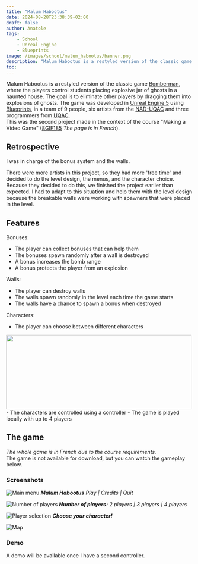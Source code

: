 ```yaml
---
title: "Malum Habootus"
date: 2024-08-28T23:38:39+02:00
draft: false
author: Anatole
tags:
    - School
    - Unreal Engine
    - Blueprints
image: /images/school/malum_habootus/banner.png
description: "Malum Habootus is a restyled version of the classic game Bomberman, where the players control students placing explosive jar of ghosts in a haunted house."
toc:
---
```


Malum Habootus is a restyled version of the classic game [Bomberman](https://en.wikipedia.org/wiki/Bomberman), where the players control students placing explosive jar of ghosts in a haunted house. The goal is to eliminate other players by dragging them into explosions of ghosts. The game was developed in [Unreal Engine 5](https://www.unrealengine.com/unreal-engine-5) using [Blueprints](https://dev.epicgames.com/documentation/unreal-engine/blueprints-visual-scripting-in-unreal-engine), in a team of 9 people, six artists from the [NAD-UQAC](https://www.nad.ca/) and three programmers from [UQAC](https://www.uqac.ca). <br>
This was the second project made in the context of the course "Making a Video Game" ([8GIF185](https://programmes.uqac.ca/8GIF185) *The page is in French*).

## Retrospective
I was in charge of the bonus system and the walls.

There were more artists in this project, so they had more 'free time' and decided to do the level design, the menus, and the character choice. Because they decided to do this, we finished the project earlier than expected. I had to adapt to this situation and help them with the level design because the breakable walls were working with spawners that were placed in the level.

## Features
Bonuses:
- The player can collect bonuses that can help them
- The bonuses spawn randomly after a wall is destroyed
- A bonus increases the bomb range
- A bonus protects the player from an explosion

Walls:
- The player can destroy walls
- The walls spawn randomly in the level each time the game starts
- The walls have a chance to spawn a bonus when destroyed

Characters:
- The player can choose between different characters
<img src="/images/school/malum_habootus/characters.png" width="500" height="200"/>
- The characters are controlled using a controller
- The game is played locally with up to 4 players

## The game
*The whole game is in French due to the course requirements.* <br>
The game is not available for download, but you can watch the gameplay below.

### Screenshots

![Main menu](/images/school/malum_habootus/screens/main_menu.png "Main menu")
***Malum Habootus** Play | Credits | Quit*

![Number of players](/images/school/malum_habootus/screens/number_select.png "Number of players")
***Number of players:** 2 players | 3 players | 4 players*

![Player selection](/images/school/malum_habootus/screens/player_select.png "Player selection")
***Choose your character!***

![Map](/images/school/malum_habootus/screens/map.png "The map") 

### Demo
A demo will be available once I have a second controller.
<!-- <video width="720" height="405" controls muted>
    <source src="/images/school/malum_habootus/vid/demo.mp4" type="video/mp4">
    Your browser does not support the video tag.
    You can download the video <a href="/images/school/malum_habootus/vid/demo.mp4">here</a>.
</video> -->